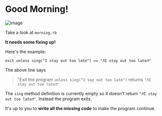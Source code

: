 # Good Morning!

![image](http://www.spin.com/sites/all/files/tumblr_naiv4kJvgc1r02hs8o1_1280.gif)

Take a look at `morning.rb`

**It needs some fixing up!**

Here's the example: 

```
exit unless sing("I stay out too late") == "♬I stay out too late♬"
```

The above line says 

> "Exit the program `unless sing("I say out too late")` returns `"♬I stay out too late♬"`

The `sing` method definition is currently empty so it doesn't return `"♬I stay out too late♬"`. Instead the program exits. 

It's up to you to **write all the missing code** to make the program continue.


